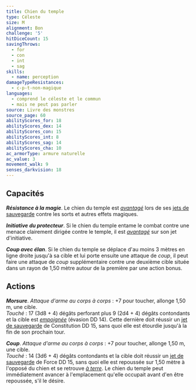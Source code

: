 ```yaml
---
title: Chien du temple
type: Céleste
size: M
alignment: Bon
challenge: '5'
hitDiceCount: 15
savingThrows:
  - for
  - con
  - int
  - sag
skills:
  - name: perception
damageTypeResistances:
  - c-p-t-non-magique
languages:
  - comprend le céleste et le commun
  - mais ne peut pas parler
source: Livre des monstres
source_page: 60
abilityScores_for: 18
abilityScores_dex: 14
abilityScores_con: 15
abilityScores_int: 8
abilityScores_sag: 14
abilityScores_cha: 10
ac_armorType: armure naturelle
ac_value: 3
movement_walk: 9
senses_darkvision: 18
---
```

## Capacités
_**Résistance à la magie**_. Le chien du temple est [_avantagé_](/utiliser-les-caracteristiques/#avantage-et-desavantage) lors de ses [jets de sauvegarde](/utiliser-les-caracteristiques/#jets-de-sauvegarde) contre les sorts et autres effets magiques.

_**Initiative du protecteur**_. Si le chien du temple entame le combat contre une menace clairement dirigée contre le temple, il est [_avantagé_](/utiliser-les-caracteristiques/#avantage-et-desavantage) sur son jet d'initiative.

_**Coup avec élan**_. Si le chien du temple se déplace d'au moins 3 mètres en ligne droite jusqu'à sa cible et lui porte ensuite une attaque de _coup_, il peut faire une attaque de _coup_ supplémentaire contre une deuxième cible située dans un rayon de 1,50 mètre autour de la première par une action bonus.

## Actions
_**Morsure**_. _Attaque d'arme au corps à corps_ : +7 pour toucher, allonge 1,50 m, une cible.  
_Touché_ : 17 (3d8 + 4) dégâts perforant plus 9 (2d4 + 4) dégâts contondants et la cible est [_empoignée_](/gerer-la-sante-du-personnage/#empoigne) (évasion DD 14). Cette dernière doit réussir un [jet de sauvegarde](/utiliser-les-caracteristiques/#jets-de-sauvegarde) de Constitution DD 15, sans quoi elle est étourdie jusqu'à la fin de son prochain tour.

_**Coup**_. _Attaque d'arme au corps à corps_ : +7 pour toucher, allonge 1,50 m, une cible.  
_Touché_ : 14 (3d6 + 4) dégâts contondants et la cible doit réussir un [jet de sauvegarde](/utiliser-les-caracteristiques/#jets-de-sauvegarde) de Force DD 15, sans quoi elle est repoussée sur 1,50 mètre à l'opposé du chien et se retrouve [_à terre_](/gerer-la-sante-du-personnage/#a-terre). Le chien du temple peut immédiatement avancer à l'emplacement qu'elle occupait avant d'en être repoussée, s'il le désire.
